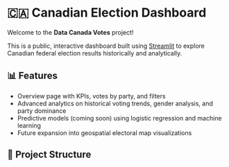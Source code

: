 # 🇨🇦 Canadian Election Dashboard

Welcome to the **Data Canada Votes** project!

This is a public, interactive dashboard built using [Streamlit](https://streamlit.io/) to explore Canadian federal election results historically and analytically.

## 📊 Features

- Overview page with KPIs, votes by party, and filters
- Advanced analytics on historical voting trends, gender analysis, and party dominance
- Predictive models (coming soon) using logistic regression and machine learning
- Future expansion into geospatial electoral map visualizations

## 📁 Project Structure

